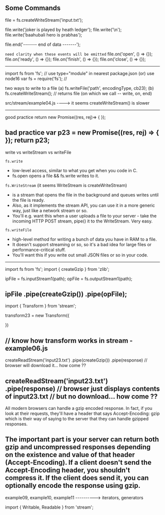 Some Commands
--------------------------------------------------------------
file = fs.createWriteStream('input.txt');

file.write('joker is played by heath ledger');
file.write('\n');
file.write('baahubali hero is prabhas');

file.end('------- end of data -------');

`need clarity when these events will be emitted`
file.on('open', () => {});
file.on('ready', () => {});
file.on('finish', () => {});
file.on('close', () => {});

--------------------------------------------------------------

import fs from 'fs';            // use type="module" in nearest package.json (or) use node16
var fs = require('fs');         // 

two ways to write to a file
(a) fs.writeFile('path', encodingType, cb23);
(b) fs.createWriteStream();     // returns file (on which we call -- write, on, end)

src/stream/example04.js ----> it seems createWriteStream() is slower 


--------------------------------------------------------
good practice
return new Promise((res, rej)=> { });

bad practice
var p23 = new Promise((res, rej) => { });
return p23;
--------------------------------------------------------


write vs writeStream vs writeFile

`fs.write`
- low-level access, similar to what you get when you code in C. 
- fs.open opens a file && fs.write writes to it.

`fs.WriteStream` (it seems WriteStream is createWriteStream)
- is a stream 
    that opens the file in the background and
    queues writes until the file is ready. 
- Also, as it implements the stream API, you can use it in a more generic way, just like a network stream or so. 
- You'll e.g. want this when a user uploads a file to your server - 
    take the incoming HTTP POST stream, pipe() it to the WriteStream. Very easy.

`fs.writeFile`
- high-level method for writing a bunch of data you have in RAM to a file. 
- It doesn't support streaming or so, so it's a bad idea for large files or performance-critical stuff. 
- You'll want this if you write out small JSON files or so in your code.
--------------------------------------------------------

import fs from 'fs';
import { createGzip } from 'zlib';

ipFile = fs.inputStream1(path);
opFile = fs.outputStream1(path);

ipFile
    .pipe(createGzip())
    .pipe(opFile);
--------------------------------------------------------
import { Transform } from 'stream';

transform23 = new Transform({

})

// know how transform works in stream - example06.js
--------------------------------------------------------
createReadStream('input23.txt')
    .pipe(createGzip())
    .pipe(response)             // browser will download it... how come ??

createReadStream('input23.txt')    
    .pipe(response)             // browser just displays contents of input23.txt
                                    // but no download... how come ??
--------------------------------------------------------

All modern browsers can handle a gzip encoded response. 
In fact, if you look at their requests, they'll have a header that says Accept-Encoding: gzip 
which is their way of saying to the server that they can handle gzipped responses.

The important part is 
your server can return both gzip and uncompressed responses depending on the existence and value of that header (Accept-Encoding). 
If a client doesn't send the Accept-Encoding header, you shouldn't compress it. 
If the client does send it, you can optionally encode the response using gzip.
--------------------------------------------------------
example09, example10, example11 ----------> iterators, generators


import { Writable, Readable } from 'stream';
